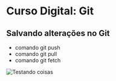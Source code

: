 # Curso Digital: Git

## Salvando alterações no Git
* comando git push
*  comando git pull
*  comando git fetch

  ![Testando coisas](https://cdn-icons-png.flaticon.com/512/3945/3945904.png)
  
